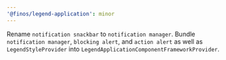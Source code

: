 ```yaml
---
'@finos/legend-application': minor
---
```


Rename `notification snackbar` to `notification manager`. Bundle `notification manager`, `blocking alert`, and `action alert` as well as `LegendStyleProvider` into `LegendApplicationComponentFrameworkProvider`.

